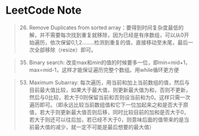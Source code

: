 # LeetCode Note
> 26. Remove Duplicates from sorted array：要得到时间复杂度最低的解，并不需要每次找到重复就移除，因为已经是有序数组，可以从0开始遍历，依次保留0,1,2........检测到重复的值，直接移动至末尾，最后一次全部移除（resize）即可。

> 35. Binary search: 改变max和min的值的时候要多一位，即min=mid+1，max=mid-1，这样才能保证遍历完整个数组。用while循环更方便

> 53. Maximum Subarray: 每次遍历，用当前和加上当前数组的值，然后与目前最大值比较，如果大于最大值，则更新最大值为和，否则不更新，然后与0比较，若大于0则保留当前和否则设当前和为0。这样只需一次遍历即可。（即永远比较当前数组值和它下一位加起来之和是否大于原值，若大于则更新最大值否则后移，同时比较目前的加和是否大于0，若大于则还可以往后加，若已经不大于0，则意味后面的值带来的是当前最大值的减少，就一定不可能是最后想要的最大值）
